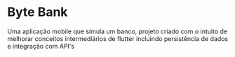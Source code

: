 # Byte Bank
Uma aplicação mobile que simula um banco, projeto criado com o intuito de melhorar conceitos intermediários de flutter incluindo persistência de dados e integração com API's
